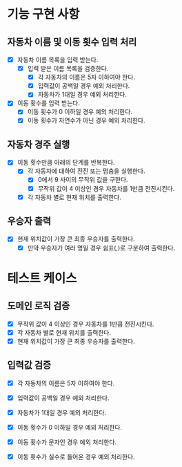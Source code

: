 # 기능 구현 사항

## 자동차 이름 및 이동 횟수 입력 처리
- [x] 자동차 이름 목록을 입력 받는다.
  - [x] 입력 받은 이름 목록을 검증한다.
     - [x] 각 자동차의 이름은 5자 이하여야 한다.
     - [x] 입력값이 공백일 경우 예외 처리한다.
     - [x] 자동차가 1대일 경우 예외 처리한다.
- [x] 이동 횟수를 입력 받는다.
  - [x] 이동 횟수가 0 이하일 경우 예외 처리한다.
  - [x] 이동 횟수가 자연수가 아닌 경우 예외 처리한다.

## 자동차 경주 실행
- [x] 이동 횟수만큼 아래의 단계를 반복한다.
  - [x] 각 자동차에 대하여 전진 또는 멈춤을 실행한다.
    - [x] 0에서 9 사이의 무작위 값을 구한다.
    - [x] 무작위 값이 4 이상인 경우 자동차를 1만큼 전진시킨다.
  - [x] 각 자동차 별로 현재 위치를 출력한다.

## 우승자 출력
- [x] 현재 위치값이 가장 큰 최종 우승자를 출력한다.
  - [x] 만약 우승자가 여러 명일 경우 쉼표(,)로 구분하여 출력한다.

# 테스트 케이스

## 도메인 로직 검증
  - [x] 무작위 값이 4 이상인 경우 자동차를 1만큼 전진시킨다.
  - [x] 각 자동차 별로 현재 위치를 출력한다.
  - [x] 현재 위치값이 가장 큰 최종 우승자를 출력한다.

## 입력값 검증
  - [x] 각 자동차의 이름은 5자 이하여야 한다.
  - [x] 입력값이 공백일 경우 예외 처리한다.
  - [x] 자동차가 1대일 경우 예외 처리한다.
  - [x] 이동 횟수가 0 이하일 경우 예외 처리한다.
  - [x] 이동 횟수가 문자인 경우 예외 처리한다.
  - [x] 이동 횟수가 실수로 들어온 경우 예외 처리한다.

